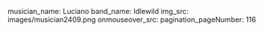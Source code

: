 musician_name: Luciano
band_name: Idlewild
img_src: images/musician2409.png
onmouseover_src: 
pagination_pageNumber: 116